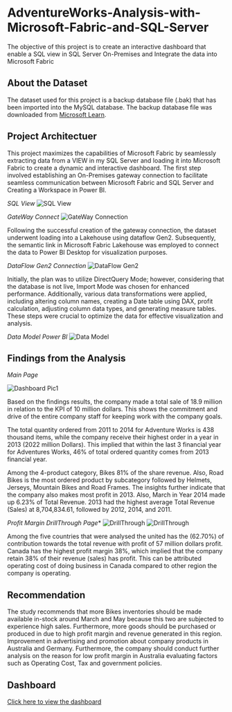 # AdventureWorks-Analysis-with-Microsoft-Fabric-and-SQL-Server
The objective of this project is to create an interactive dashboard that enable a SQL view in SQL Server On-Premises and Integrate the data into Microsoft Fabric

## About the Dataset
The dataset used for this project is a backup database file (.bak) that has been imported into the MySQL database. The backup database file was downloaded from [Microsoft Learn](https://learn.microsoft.com/en-us/sql/samples/adventureworks-install-configure?view=sql-server-ver15&tabs=ssms).

## Project Architectuer

This project maximizes the capabilities of Microsoft Fabric by seamlessly extracting data from a VIEW in my SQL Server and loading it into Microsoft Fabric to create a dynamic and interactive dashboard. The first step involved establishing an On-Premises gateway connection to facilitate seamless communication between Microsoft Fabric and SQL Server and Creating a Workspace in Power BI.

*SQL View*
![SQL View](https://github.com/Ainaganiu/AdventureWorks-Analysis-with-Microsoft-Fabric-and-SQL-Server/blob/main/Pictures/sql_view.png)

*GateWay Connect*
![GateWay Connection](https://github.com/Ainaganiu/AdventureWorks-Analysis-with-Microsoft-Fabric-and-SQL-Server/blob/main/Pictures/gateway_connect.png)

Following the successful creation of the gateway connection, the dataset underwent loading into a Lakehouse using dataflow Gen2. Subsequently, the semantic link in Microsoft Fabric Lakehouse was employed to connect the data to Power BI Desktop for visualization purposes.

*DataFlow Gen2 Connection*
![DataFlow Gen2](https://github.com/Ainaganiu/AdventureWorks-Analysis-with-Microsoft-Fabric-and-SQL-Server/blob/main/Pictures/DataFlow_Gen2.png)

Initially, the plan was to utilize DirectQuery Mode; however, considering that the database is not live, Import Mode was chosen for enhanced performance. Additionally, various data transformations were applied, including altering column names, creating a Date table using DAX, profit calculation, adjusting column data types, and generating measure tables. These steps were crucial to optimize the data for effective visualization and analysis.

*Data Model Power BI*
![Data Model](https://github.com/Ainaganiu/AdventureWorks-Analysis-with-Microsoft-Fabric-and-SQL-Server/blob/main/Pictures/DataModel_PowerBI.png)

## Findings from the Analysis

*Main Page*

![Dashboard Pic1](https://github.com/Ainaganiu/AdventureWorks-Analysis-with-Microsoft-Fabric-and-SQL-Server/blob/main/Pictures/dashboard.png)

Based on the findings results, the company made a total sale of 18.9 million in relation to the KPI of 10 million dollars. This shows the commitment and drive of the entire company staff for keeping work with the company goals.

The total quantity ordered from 2011 to 2014 for Adventure Works is 438 thousand items, while the company receive their highest order in a year in 2013 (2022 million Dollars). This implied that within the last 3 financial year for Adventures Works, 46% of total ordered quantity comes from 2013 financial year.

Among the 4-product category, Bikes 81% of the share revenue. Also, Road Bikes is the most ordered product by subcategory followed by Helmets, Jerseys, Mountain Bikes and Road Frames. The insights further indicate that the company also makes most profit in 2013. Also, March in Year 2014 made up 6.23% of Total Revenue. 2013 had the highest average Total Revenue (Sales) at 8,704,834.61, followed by 2012, 2014, and 2011.

*Profit Margin DrillThrough Page**
![DrillThrough](https://github.com/Ainaganiu/AdventureWorks-Analysis-with-Microsoft-Fabric-and-SQL-Server/blob/main/Pictures/DrillThrough_1st.png)
![DrillThrough](https://github.com/Ainaganiu/AdventureWorks-Analysis-with-Microsoft-Fabric-and-SQL-Server/blob/main/Pictures/DrillThrough_Page.png)

Among the five countries that were analysed the united has the (62.70%) of contribution towards the total revenue with profit of 57 million dollars profit. Canada has the highest profit margin 38%, which implied that the company retain 38% of their revenue (sales) has profit. This can be attributed operating cost of doing business in Canada compared to other region the company is operating.

## Recommendation

The study recommends that more Bikes inventories should be made available in-stock around March and May because this two are subjected to experience high sales. 
Furthermore, more goods should be purchased or produced in due to high profit margin and revenue generated in this region.
Improvement in advertising and promotion about company products in Australia and Germany. Furthermore, the company should conduct further analysis on the reason for low profit margin in Australia evaluating factors such as Operating Cost, Tax and government policies.

## Dashboard
[Click here to view the dashboard](https://app.fabric.microsoft.com/view?r=eyJrIjoiN2E1OTE4ZDEtY2I5MS00ODM1LTgyZTctNjkyYjIzZjUxMzAyIiwidCI6IjUzNjJiMjkyLTI2ZGEtNGE2Yi05OWQ3LWM5ZjJiZWRiOWE2YyIsImMiOjh9) 



